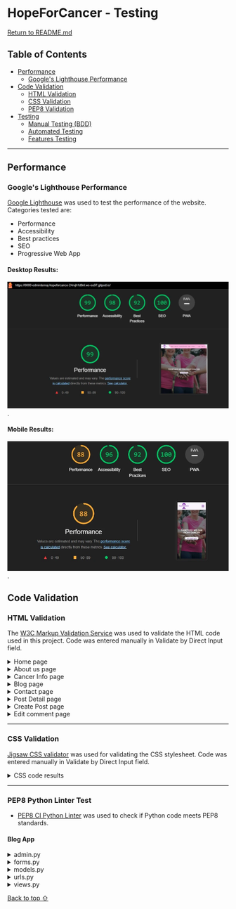 # HopeForCancer - Testing

[Return to README.md](README.md)

## Table of Contents
- [Performance](#performance)
  - [Google's Lighthouse Performance](#googles-lighthouse-performance)
- [Code Validation](#code-validation)
  - [HTML Validation](#html-validation)
  - [CSS Validation](#css-validation)
  - [PEP8 Validation](#pep8-validation)
- [Testing](#testing)
  - [Manual Testing (BDD)](#manual-testing-bdd)
  - [Automated Testing](#automated-testing)
  - [Features Testing](#features-testing)

---

## Performance

### Google's Lighthouse Performance

[Google Lighthouse](https://developers.google.com/web/tools/lighthouse) was used to test the performance of the website. Categories tested are:
- Performance
- Accessibility
- Best practices
- SEO
- Progressive Web App

#### Desktop Results:
![Lighthouse Desktop Result](media/tests/desktop_lighthouse.webp).

#### Mobile Results:
![Lighthouse Mobile Result](media/tests/mobile_lighthouse.webp).

## Code Validation

### HTML Validation
The [W3C Markup Validation Service](https://validator.w3.org/) was used to validate the HTML code used in this project. Code was entered manually in Validate by Direct Input field.
<details><summary>Home page</summary><img src="media/tests/validations/home_page_html.webp"></details>
<details><summary>About us page</summary><img src="media/tests/validations/about_html_validator.webp"></details>
<details><summary>Cancer Info page</summary><img src="media/tests/validations/info_validation.webp"></details>
<details><summary>Blog page</summary><img src="media/tests/validations/blog_html_validation.webp"></details>
<details><summary>Contact page</summary><img src="media/tests/validations/contact_html_validator.webp"></details>
<details><summary>Post Detail page</summary><img src="media/tests/validations/post_detail_html_validation.webp"></details>
<details><summary>Create Post page</summary><img src="media/tests/validations/create_post_html_validation.webp"></details>
<details><summary>Edit comment page</summary><img src="media/tests/validations/edit_comment_html_validation.webp"></details>

---

### CSS Validation 
[Jigsaw CSS validator](https://jigsaw.w3.org/css-validator/) was used for validating the CSS stylesheet. Code was entered manually in Validate by Direct Input field.

<details><summary>CSS code results</summary><img src="media/tests/validations/css_validation.webp"></details>

---
### PEP8 Python Linter Test
- [PEP8 CI Python Linter](https://pep8ci.herokuapp.com/) was used to check if Python code meets PEP8 standards.

#### Blog App
<details><summary> admin.py</summary><img src="media/tests/validations/pep8/blog_admin.webp"></details>
<details><summary> forms.py</summary><img src="media/tests/validations/pep8/blog_forms.webp"></details>
<details><summary> models.py</summary><img src="media/tests/validations/pep8/blog_models.webp"></details>
<details><summary> urls.py</summary><img src="media/tests/validations/pep8/blog_url.webp"></details>
<details><summary> views.py</summary><img src="media/tests/validations/pep8/blog_view.webp"></details>




[Back to top ⇧](#content)